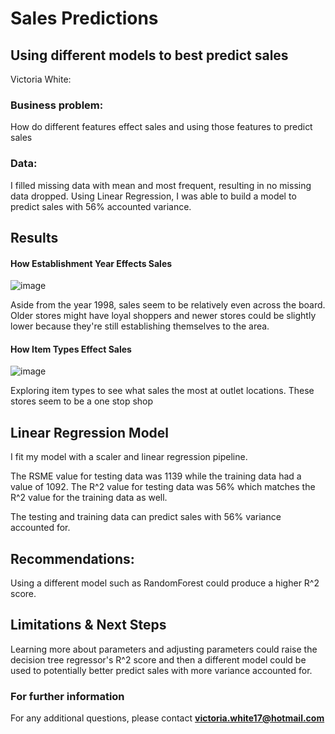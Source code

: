 # Sales Predictions
## Using different models to best predict sales

Victoria White: 

### Business problem:

How do different features effect sales and using those features to predict sales


### Data:
I filled missing data with mean and most frequent, resulting in no missing data dropped. Using Linear Regression, I was able to build a model to predict sales with 56% accounted variance. 


## Results

#### How Establishment Year Effects Sales
![image](https://user-images.githubusercontent.com/106834973/186798533-534ccecf-0277-4f72-b30e-2d043f0d41a7.png)


Aside from the year 1998, sales seem to be relatively even across the board. Older stores might have loyal shoppers and newer stores could be slightly lower because they're still establishing themselves to the area.

#### How Item Types Effect Sales
![image](https://user-images.githubusercontent.com/106834973/186798758-5637bb7c-cb0a-4dfc-a13a-79c60fc4943e.png)

Exploring item types to see what sales the most at outlet locations. These stores seem to be a one stop shop

## Linear Regression Model

I fit my model with a scaler and linear regression pipeline. 

The RSME value for testing data was 1139 while the training data had a value of 1092. The R^2 value for testing data was 56% which matches the R^2 value for the training data as well. 

The testing and training data can predict sales with 56% variance accounted for. 

## Recommendations:

Using a different model such as RandomForest could produce a higher R^2 score. 


## Limitations & Next Steps

Learning more about parameters and adjusting parameters could raise the decision tree regressor's R^2 score and then a different model could be used to potentially better predict sales with more variance accounted for. 


### For further information


For any additional questions, please contact **victoria.white17@hotmail.com**
